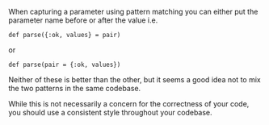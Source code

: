 When capturing a parameter using pattern matching you can either put the parameter name before or after the value
i.e.

    def parse({:ok, values} = pair)

or

    def parse(pair = {:ok, values})

Neither of these is better than the other, but it seems a good idea not to mix the two patterns in the same codebase.

While this is not necessarily a concern for the correctness of your code,
you should use a consistent style throughout your codebase.
